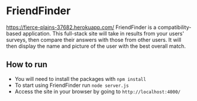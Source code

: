 # FriendFinder
https://fierce-plains-37682.herokuapp.com/
FriendFinder is a compatibility-based application. This full-stack site will take in results from your users' surveys, then compare their answers with those from other users. It will then display the name and picture of the user with the best overall match.

## How to run
- You will need to install the packages with `npm install`
- To start using FriendFinder run `node server.js`
- Access the site in your browser by going to `http://localhost:4000/`
